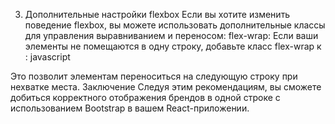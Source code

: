 3. Дополнительные настройки flexbox
Если вы хотите изменить поведение flexbox, вы можете использовать дополнительные классы для управления выравниванием и переносом:
flex-wrap: Если ваши элементы не помещаются в одну строку, добавьте класс flex-wrap к <Row>:
javascript
<Row className='d-flex flex-wrap'>
Это позволит элементам переноситься на следующую строку при нехватке места.
Заключение
Следуя этим рекомендациям, вы сможете добиться корректного отображения брендов в одной строке с использованием Bootstrap в вашем React-приложении.